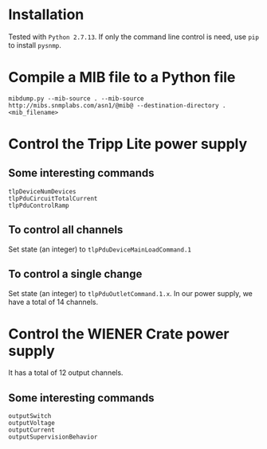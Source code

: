 # Installation
Tested with `Python 2.7.13`.
If only the command line control is need, use `pip` to install `pysnmp`.

# Compile a MIB file to a Python file
```
mibdump.py --mib-source . --mib-source http://mibs.snmplabs.com/asn1/@mib@ --destination-directory . <mib_filename>
```

# Control the Tripp Lite power supply
## Some interesting commands
```
tlpDeviceNumDevices
tlpPduCircuitTotalCurrent
tlpPduControlRamp
```

## To control all channels
Set state (an integer) to `tlpPduDeviceMainLoadCommand.1`

## To control a single change
Set state (an integer) to `tlpPduOutletCommand.1.x`.
In our power supply, we have a total of 14 channels.

# Control the WIENER Crate power supply
It has a total of 12 output channels.

## Some interesting commands
```
outputSwitch
outputVoltage
outputCurrent
outputSupervisionBehavior
```
